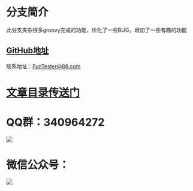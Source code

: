 # 分支简介

此分支夹杂很多groovy完成的功能，优化了一些BUG，增加了一些有趣的功能

## [GitHub地址](https://github.com/JunManYuanLong/FunTester)

联系地址：FunTester@88.com

# [**文章目录传送门**](/document/directory.markdown)


QQ群：340964272
===

![](http://pic.automancloud.com/WechatIMG265.jpg)

微信公众号：
===

![](http://pic.automancloud.com/324X0AcZv58_Fotor.png)